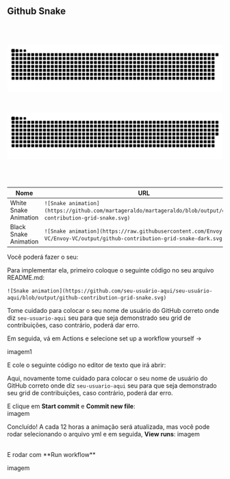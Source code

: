 
## Github Snake

<br>
<br>
  
![Snake animation](https://github.com/martageraldo/martageraldo/blob/output/github-contribution-grid-snake.svg)

<br>

![Snake animation](https://raw.githubusercontent.com/Envoy-VC/Envoy-VC/output/github-contribution-grid-snake-dark.svg)

<br>
<br>
  
  
 | Nome |                    URL                          |
 |------|-------------------------------------------------| 
 |White Snake Animation|```![Snake animation](https://github.com/martageraldo/martageraldo/blob/output/github-contribution-grid-snake.svg) ```| 
 |Black Snake Animation|```![Snake animation](https://raw.githubusercontent.com/Envoy-VC/Envoy-VC/output/github-contribution-grid-snake-dark.svg) ```| 

Você poderá fazer o seu:

Para implementar ela, primeiro coloque o seguinte código no seu arquivo README.md:
<br>

```
![Snake animation](https://github.com/seu-usuário-aqui/seu-usuário-aqui/blob/output/github-contribution-grid-snake.svg)
```

Tome cuidado para colocar o seu nome de usuário do GitHub  correto onde diz `seu-usuario-aqui` seu para que seja demonstrado seu grid de contribuições, caso contrário, poderá dar erro.

Em seguida, vá em Actions e selecione set up a workflow yourself →

imagem1

E cole o seguinte código no editor de texto que irá abrir:
<!--

```
name: Generate Datas

on:
  schedule: # execute every 12 hours
    - cron: "* */12 * * *"
  workflow_dispatch:

jobs:
  build:
    name: Jobs to update datas
    runs-on: ubuntu-latest
    steps:
      # Snake Animation
      - uses: Platane/snk@master
        id: snake-gif
        with:
          github_user_name: seu-usuário-aqui
          svg_out_path: dist/github-contribution-grid-snake.svg

      - uses: crazy-max/ghaction-github-pages@v2.1.3
        with:
          target_branch: output
          build_dir: dist
        env:
          GITHUB_TOKEN: ${{ secrets.GITHUB_TOKEN }} 
          
          ```
-->
         
         
 Aqui, novamente tome cuidado para  colocar o seu nome de usuário do GitHub  correto onde diz `seu-usuario-aqui` seu para que seja demonstrado seu grid de contribuições, caso contrário, poderá dar erro.

E clique em **Start commit** e **Commit new file**:
 <br>
imagem
 <br>
 
 Concluído! A cada 12 horas a animação será atualizada, mas você pode rodar selecionando o arquivo yml e em seguida, **View runs**:
imagem

<br>
E rodar com **Run workflow**

imagem

<br>



